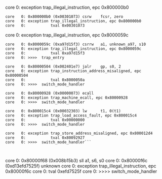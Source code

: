 core   0: exception trap_illegal_instruction, epc 0x800000b0
```
core   0: 0x800000b0 (0x00301073) csrw    fcsr, zero
core   0: exception trap_illegal_instruction, epc 0x800000b0
core   0:           tval 0x00301073
```



core   0: exception trap_illegal_instruction, epc 0x8000059c

```
core   0: 0x8000059c (0xa97d15f3) csrrw   a1, unknown_a97, s10
core   0: exception trap_illegal_instruction, epc 0x8000059c
core   0:           tval 0xa97d15f3
core   0: >>>>  trap_entry
```




```
core   0: 0x80000504 (0x002401e7) jalr    gp, s0, 2
core   0: exception trap_instruction_address_misaligned, epc 0x80000504
core   0:           tval 0x8000050a
core   0: >>>>  switch_mode_handler
```



```
core   0: 0x80000928 (0x00000073) ecall
core   0: exception trap_machine_ecall, epc 0x80000928
core   0: >>>>  switch_mode_handler
```


```
core   0: 0x800015c4 (0x00032303) lw      t1, 0(t1)
core   0: exception trap_load_access_fault, epc 0x800015c4
core   0:           tval 0x00000000
core   0: >>>>  switch_mode_handler
```






```core   0: 0x800012d4 (0x000121a3) sw      zero, 3(sp)
core   0: exception trap_store_address_misaligned, epc 0x800012d4
core   0:           tval 0x80092927
core   0: >>>>  switch_mode_handler```



```
core   0: 0x80000f68 (0x008b15b3) sll     a1, s6, s0
core   0: 0x80000f6c (0xd13efd7525f) unknown
core   0: exception trap_illegal_instruction, epc 0x80000f6c
core   0:           tval 0xefd7525f
core   0: >>>>  switch_mode_handler
```